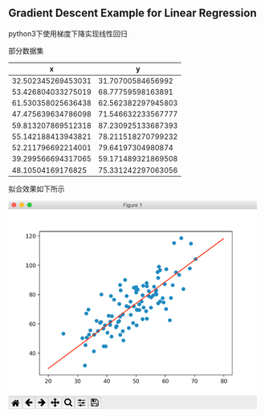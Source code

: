 ## Gradient Descent Example for Linear Regression
python3下使用梯度下降实现线性回归

部分数据集

| x | y |
|---|---|
|32.502345269453031|31.70700584656992|
|53.426804033275019|68.77759598163891|
|61.530358025636438|62.562382297945803|
|47.475639634786098|71.546632233567777|
|59.813207869512318|87.230925133687393|
|55.142188413943821|78.211518270799232|
|52.211796692214001|79.64197304980874|
|39.299566694317065|59.171489321869508|
|48.10504169176825|75.331242297063056|


拟合效果如下所示

<img src="https://github.com/wapleeeeee/GradientDescentExample/blob/master/photo/result.png" width="495">

